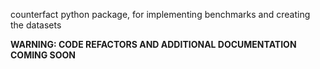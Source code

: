 counterfact python package, for implementing benchmarks
and creating the datasets

**WARNING: CODE REFACTORS AND ADDITIONAL DOCUMENTATION COMING SOON**